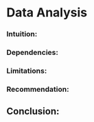 # Data Analysis

### Intuition:
### Dependencies:
### Limitations:
### Recommendation:

## Conclusion:

